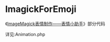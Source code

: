 # ImagickForEmoji

《[ImageMagick表情制作——表情小助手](http://purpleroc.com/MD/2017-08-18@ImageMagick%20for%20Emoji.htm)》部分代码


详见:Animation.php
